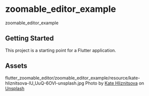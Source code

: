 # zoomable_editor_example

zoomable_editor_example

## Getting Started

This project is a starting point for a Flutter application.

## Assets
flutter_zoomable_editor/zoomable_editor_example/resource/kate-hliznitsova-lU_UuQ-6OVI-unsplash.jpg
<span>Photo by <a href="https://unsplash.com/@kate_gliz?utm_source=unsplash&amp;utm_medium=referral&amp;utm_content=creditCopyText">Kate Hliznitsova</a> on <a href="https://unsplash.com/?utm_source=unsplash&amp;utm_medium=referral&amp;utm_content=creditCopyText">Unsplash</a></span>
